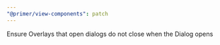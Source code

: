 ```yaml
---
"@primer/view-components": patch
---
```


Ensure Overlays that open dialogs do not close when the Dialog opens
